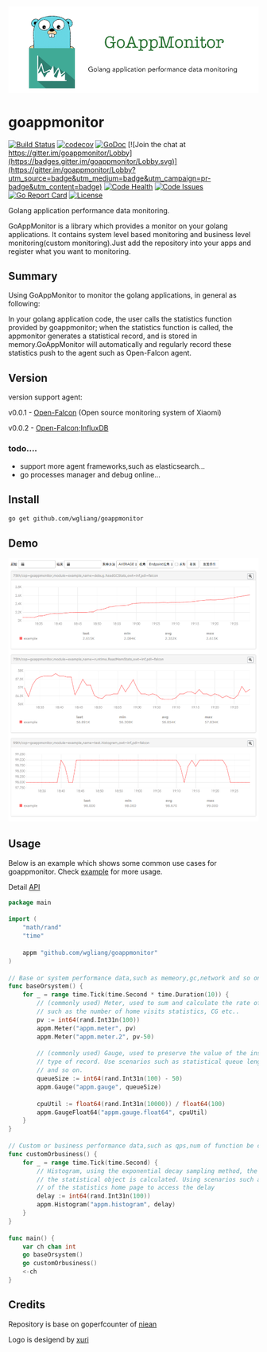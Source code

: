 ![goappmonitor](./logo.png)

# goappmonitor
[![Build Status](https://travis-ci.org/wgliang/goappmonitor.svg?branch=master)](https://travis-ci.org/wgliang/goappmonitor)
[![codecov](https://codecov.io/gh/wgliang/goappmonitor/branch/master/graph/badge.svg)](https://codecov.io/gh/wgliang/goappmonitor)
[![GoDoc](https://godoc.org/github.com/wgliang/goappmonitor?status.svg)](https://godoc.org/github.com/wgliang/goappmonitor)
[![Join the chat at https://gitter.im/goappmonitor/Lobby](https://badges.gitter.im/goappmonitor/Lobby.svg)](https://gitter.im/goappmonitor/Lobby?utm_source=badge&utm_medium=badge&utm_campaign=pr-badge&utm_content=badge)
[![Code Health](https://landscape.io/github/wgliang/goappmonitor/master/landscape.svg?style=flat)](https://landscape.io/github/wgliang/goappmonitor/master)
[![Code Issues](https://www.quantifiedcode.com/api/v1/project/98b2cb0efd774c5fa8f9299c4f96a8c5/badge.svg)](https://www.quantifiedcode.com/app/project/98b2cb0efd774c5fa8f9299c4f96a8c5)
[![Go Report Card](https://goreportcard.com/badge/github.com/wgliang/goappmonitor)](https://goreportcard.com/report/github.com/wgliang/goappmonitor)
[![License](https://img.shields.io/badge/LICENSE-Apache2.0-ff69b4.svg)](http://www.apache.org/licenses/LICENSE-2.0.html)

Golang application performance data monitoring.


GoAppMonitor is a library which provides a monitor on your golang applications. It contains system level based monitoring and business level monitoring(custom monitoring).Just add the repository into your apps and register what you want to monitoring.

## Summary

Using GoAppMonitor to monitor the golang applications, in general as following:

In your golang application code, the user calls the statistics function provided by goappmonitor; when the statistics function is called, the appmonitor generates a statistical record, and is stored in memory.GoAppMonitor will automatically and regularly record these statistics push to the agent such as Open-Falcon agent.

## Version

version support agent:

v0.0.1 - [Open-Falcon](https://github.com/XiaoMi/open-falcon) (Open source monitoring system of Xiaomi)

v0.0.2 - [Open-Falcon](https://github.com/XiaoMi/open-falcon);[InfluxDB](https://github.com/influxdata/influxdb)

### todo....

* support more agent frameworks,such as elasticsearch...
* go processes manager and debug online...


## Install

    go get github.com/wgliang/goappmonitor


## Demo

![demo](./doc/demo.png)

## Usage

Below is an example which shows some common use cases for goappmonitor.  Check 
[example](https://github.com/wgliang/goappmonitor/blob/master/example) for more
usage. 

Detail [API](./doc/API.md)

```go
package main

import (
	"math/rand"
	"time"

	appm "github.com/wgliang/goappmonitor"
)

// Base or system performance data,such as memeory,gc,network and so on.
func baseOrsystem() {
	for _ = range time.Tick(time.Second * time.Duration(10)) {
		// (commonly used) Meter, used to sum and calculate the rate of change. Use scenarios
		// such as the number of home visits statistics, CG etc..
		pv := int64(rand.Int31n(100))
		appm.Meter("appm.meter", pv)
		appm.Meter("appm.meter.2", pv-50)

		// (commonly used) Gauge, used to preserve the value of the instantaneous value of the
		// type of record. Use scenarios such as statistical queue length, statistics CPU usage,
		// and so on.
		queueSize := int64(rand.Int31n(100) - 50)
		appm.Gauge("appm.gauge", queueSize)

		cpuUtil := float64(rand.Int31n(10000)) / float64(100)
		appm.GaugeFloat64("appm.gauge.float64", cpuUtil)
	}
}

// Custom or business performance data,such as qps,num of function be called, task queue and so on.
func customOrbusiness() {
	for _ = range time.Tick(time.Second) {
		// Histogram, using the exponential decay sampling method, the probability distribution of
		// the statistical object is calculated. Using scenarios such as the probability distribution
		// of the statistics home page to access the delay
		delay := int64(rand.Int31n(100))
		appm.Histogram("appm.histogram", delay)
	}
}

func main() {
	var ch chan int
	go baseOrsystem()
	go customOrbusiness()
	<-ch
}
```

## Credits

Repository is base on goperfcounter of [niean](https://github.com/niean/goperfcounter)

Logo is desigend by [xuri](https://github.com/Luxurioust)
